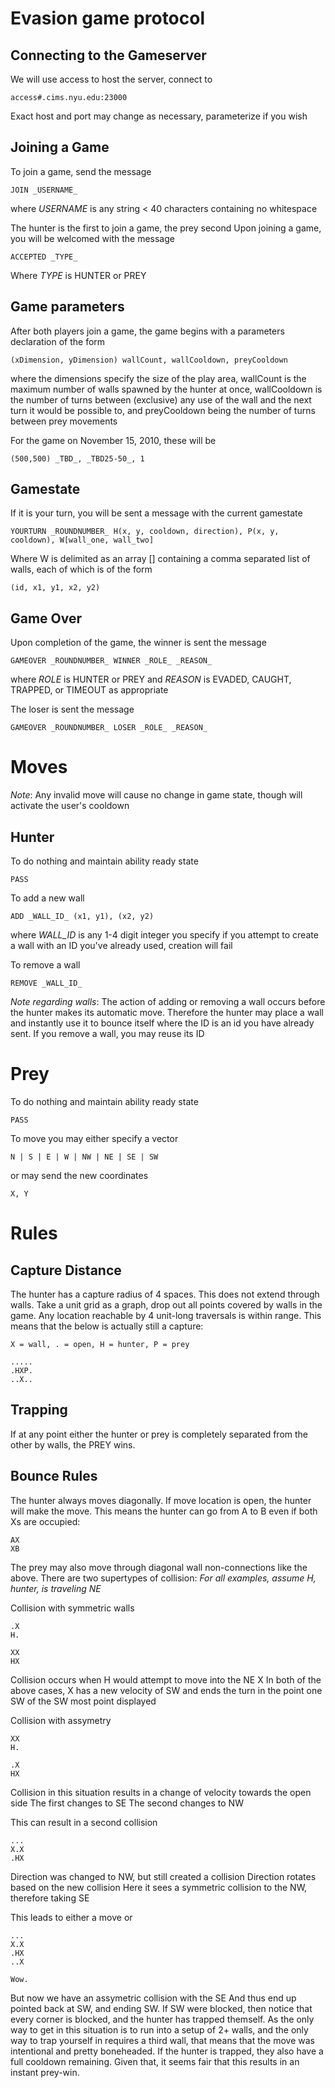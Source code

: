 Evasion game protocol
===

Connecting to the Gameserver
---
We will use access to host the server, connect to

	access#.cims.nyu.edu:23000
Exact host and port may change as necessary, parameterize if you wish

Joining a Game
---
To join a game, send the message

	JOIN _USERNAME_
where _USERNAME_ is any string < 40 characters containing no whitespace

The hunter is the first to join a game, the prey second
Upon joining a game, you will be welcomed with the message

	ACCEPTED _TYPE_
Where _TYPE_ is HUNTER or PREY

Game parameters
---
After both players join a game, the game begins with a parameters declaration of the form

	(xDimension, yDimension) wallCount, wallCooldown, preyCooldown
where the dimensions specify the size of the play area, wallCount is the maximum number of walls spawned by the hunter at once, wallCooldown is the number of turns between (exclusive) any use of the wall and the next turn it would be possible to, and preyCooldown being the number of turns between prey movements

For the game on November 15, 2010, these will be

	(500,500) _TBD_, _TBD25-50_, 1

Gamestate
---
If it is your turn, you will be sent a message with the current gamestate

	YOURTURN _ROUNDNUMBER_ H(x, y, cooldown, direction), P(x, y, cooldown), W[wall_one, wall_two]

Where W is delimited as an array [] containing a comma separated list of walls, each of which is of the form

	(id, x1, y1, x2, y2)

Game Over
---
Upon completion of the game, the winner is sent the message

	GAMEOVER _ROUNDNUMBER_ WINNER _ROLE_ _REASON_
where _ROLE_ is HUNTER or PREY and _REASON_ is EVADED, CAUGHT, TRAPPED, or TIMEOUT as appropriate

The loser is sent the message

	GAMEOVER _ROUNDNUMBER_ LOSER _ROLE_ _REASON_

Moves
===
*Note*: Any invalid move will cause no change in game state, though will activate the user's cooldown

Hunter
---
To do nothing and maintain ability ready state

	PASS
To add a new wall

	ADD _WALL_ID_ (x1, y1), (x2, y2)
where _WALL_ID_ is any 1-4 digit integer you specify
if you attempt to create a wall with an ID you've already used, creation will fail

To remove a wall

	REMOVE _WALL_ID_
*Note regarding walls*: The action of adding or removing a wall occurs before the hunter makes its automatic move. Therefore the hunter may place a wall and instantly use it to bounce itself
where the ID is an id you have already sent. If you remove a wall, you may reuse its ID

Prey
===
To do nothing and maintain ability ready state

	PASS
To move you may either specify a vector

	N | S | E | W | NW | NE | SE | SW
or may send the new coordinates

	X, Y

Rules
===

Capture Distance
---
The hunter has a capture radius of 4 spaces. This does not extend through walls.
Take a unit grid as a graph, drop out all points covered by walls in the game. Any location reachable by 4 unit-long traversals is within range. This means that the below is actually still a capture:

	X = wall, . = open, H = hunter, P = prey

	.....
	.HXP.
	..X..

Trapping
---
If at any point either the hunter or prey is completely separated from the other by walls, the PREY wins.

Bounce Rules
---

The hunter always moves diagonally. If move location is open, the hunter will make the move. This means the hunter can go from A to B even if both Xs are occupied:

	AX
	XB
The prey may also move through diagonal wall non-connections like the above.
There are two supertypes of collision:
*For all examples, assume H, hunter, is traveling NE*

Collision with symmetric walls

	.X
	H.

	XX
	HX

Collision occurs when H would attempt to move into the NE X
In both of the above cases, X has a new velocity of SW and ends the turn in the point one SW of the SW most point displayed

Collision with assymetry

	XX
	H.

	.X
	HX
Collision in this situation results in a change of velocity towards the open side
	The first changes to SE
	The second changes to NW

This can result in a second collision

	...	
	X.X
	.HX
			
Direction was changed to NW, but still created a collision
Direction rotates based on the new collision
Here it sees a symmetric collision to the NW, therefore taking SE

This leads to either a move or

	...
	X.X
	.HX
	..X
				
	Wow.
But now we have an assymetric collision with the SE
And thus end up pointed back at SW, and ending SW.
If SW were blocked, then notice that every corner is blocked, and the hunter has trapped themself. As the only way to get in this situation is to run into a setup of 2+ walls, and the only way to trap yourself in requires a third wall, that means that the move was intentional and pretty boneheaded. If the hunter is trapped, they also have a full cooldown remaining. Given that, it seems fair that this results in an instant prey-win.
